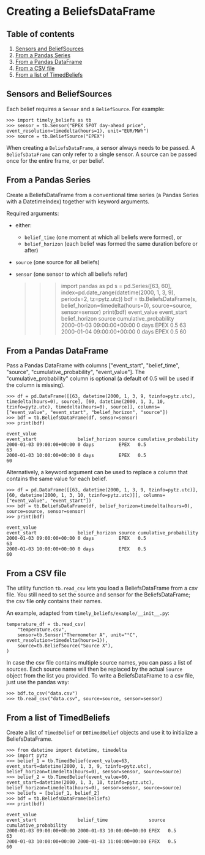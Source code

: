 # Creating a BeliefsDataFrame

## Table of contents

1. [Sensors and BeliefSources](#sensors-and-beliefsources)
1. [From a Pandas Series](#from-a-pandas-series)
1. [From a Pandas DataFrame](#from-a-pandas-dataframe)
1. [From a CSV file](#from-a-csv-file)
1. [From a list of TimedBeliefs](#from-a-list-of-timedbeliefs)

## Sensors and BeliefSources

Each belief requires a `Sensor` and a `BeliefSource`. For example:

    >>> import timely_beliefs as tb
    >>> sensor = tb.Sensor("EPEX SPOT day-ahead price", event_resolution=timedelta(hours=1), unit="EUR/MWh")
    >>> source = tb.BeliefSource("EPEX")

When creating a `BeliefsDataFrame`, a sensor always needs to be passed.
A `BeliefsDataFrame` can only refer to a single sensor.
A source can be passed once for the entire frame, or per belief.

## From a Pandas Series

Create a BeliefsDataFrame from a conventional time series (a Pandas Series with a DatetimeIndex) together with keyword arguments.

Required arguments:

- either:
  - `belief_time` (one moment at which all beliefs were formed), or
  - `belief_horizon` (each belief was formed the same duration before or after)
- `source` (one source for all beliefs)
- `sensor` (one sensor to which all beliefs refer)


    >>> import pandas as pd
    >>> s = pd.Series([63, 60], index=pd.date_range(datetime(2000, 1, 3, 9), periods=2, tz=pytz.utc))
    >>> bdf = tb.BeliefsDataFrame(s, belief_horizon=timedelta(hours=0), source=source, sensor=sensor)
    >>> print(bdf)
                                                                            event_value
    event_start               belief_horizon source cumulative_probability             
    2000-01-03 09:00:00+00:00 0 days         EPEX   0.5                              63
    2000-01-04 09:00:00+00:00 0 days         EPEX   0.5                              60

## From a Pandas DataFrame

Pass a Pandas DataFrame with columns ["event_start", "belief_time", "source", "cumulative_probability", "event_value"]. The "cumulative_probability" column is optional (a default of 0.5 will be used if the column is missing).

    >>> df = pd.DataFrame([[63, datetime(2000, 1, 3, 9, tzinfo=pytz.utc), timedelta(hours=0), source], [60, datetime(2000, 1, 3, 10, tzinfo=pytz.utc), timedelta(hours=0), source]], columns=["event_value", "event_start", "belief_horizon", "source"])
    >>> bdf = tb.BeliefsDataFrame(df, sensor=sensor)
    >>> print(bdf)
                                                                            event_value
    event_start               belief_horizon source cumulative_probability             
    2000-01-03 09:00:00+00:00 0 days         EPEX   0.5                              63
    2000-01-03 10:00:00+00:00 0 days         EPEX   0.5                              60

Alternatively, a keyword argument can be used to replace a column that contains the same value for each belief.

    >>> df = pd.DataFrame([[63, datetime(2000, 1, 3, 9, tzinfo=pytz.utc)], [60, datetime(2000, 1, 3, 10, tzinfo=pytz.utc)]], columns=["event_value", "event_start"])
    >>> bdf = tb.BeliefsDataFrame(df, belief_horizon=timedelta(hours=0), source=source, sensor=sensor)
    >>> print(bdf)
                                                                            event_value
    event_start               belief_horizon source cumulative_probability             
    2000-01-03 09:00:00+00:00 0 days         EPEX   0.5                              63
    2000-01-03 10:00:00+00:00 0 days         EPEX   0.5                              60

## From a CSV file

The utility function `tb.read_csv` lets you load a BeliefsDataFrame from a csv file.
You still need to set the source and sensor for the BeliefsDataFrame; the csv file only contains their names.

An example, adapted from `timely_beliefs/example/__init__.py`:

    temperature_df = tb.read_csv(
        "temperature.csv",
        sensor=tb.Sensor("Thermometer A", unit="°C", event_resolution=timedelta(hours=1)),
        source=tb.BeliefSource("Source X"),
    )

In case the csv file contains multiple source names, you can pass a list of sources.
Each source name will then be replaced by the actual `Source` object from the list you provided.
To write a BeliefsDataFrame to a csv file, just use the pandas way:

    >>> bdf.to_csv("data.csv")
    >>> tb.read_csv("data.csv", source=source, sensor=sensor)

## From a list of TimedBeliefs

Create a list of `TimedBelief` or `DBTimedBelief` objects and use it to initialize a BeliefsDataFrame.

    >>> from datetime import datetime, timedelta
    >>> import pytz
    >>> belief_1 = tb.TimedBelief(event_value=63, event_start=datetime(2000, 1, 3, 9, tzinfo=pytz.utc), belief_horizon=timedelta(hours=0), sensor=sensor, source=source)
    >>> belief_2 = tb.TimedBelief(event_value=60, event_start=datetime(2000, 1, 3, 10, tzinfo=pytz.utc), belief_horizon=timedelta(hours=0), sensor=sensor, source=source)
    >>> beliefs = [belief_1, belief_2]
    >>> bdf = tb.BeliefsDataFrame(beliefs)
    >>> print(bdf)
                                                                                       event_value
    event_start               belief_time               source cumulative_probability             
    2000-01-03 09:00:00+00:00 2000-01-03 10:00:00+00:00 EPEX   0.5                              63
    2000-01-03 10:00:00+00:00 2000-01-03 11:00:00+00:00 EPEX   0.5                              60
